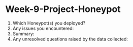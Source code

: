 # Week-9-Project-Honeypot

1. Which Honeypot(s) you deployed?
2. Any issues you encountered:
3. Summary:
4. Any unresolved questions raised by the data collected:
